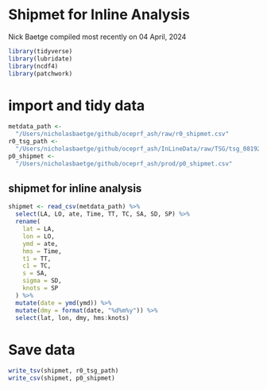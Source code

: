 Shipmet for Inline Analysis
================
Nick Baetge
compiled most recently on 04 April, 2024

``` r
library(tidyverse)
library(lubridate)
library(ncdf4)
library(patchwork)
```

# import and tidy data

``` r
metdata_path <-
  "/Users/nicholasbaetge/github/oceprf_ash/raw/r0_shipmet.csv"
r0_tsg_path <-
  "/Users/nicholasbaetge/github/oceprf_ash/InLineData/raw/TSG/tsg_081923.txt"
p0_shipmet <-
  "/Users/nicholasbaetge/github/oceprf_ash/prod/p0_shipmet.csv"
```

## shipmet for inline analysis

``` r
shipmet <- read_csv(metdata_path) %>%
  select(LA, LO, ate, Time, TT, TC, SA, SD, SP) %>%
  rename(
    lat = LA,
    lon = LO,
    ymd = ate,
    hms = Time,
    t1 = TT,
    c1 = TC,
    s = SA,
    sigma = SD,
    knots = SP
  ) %>%
  mutate(date = ymd(ymd)) %>%
  mutate(dmy = format(date, "%d%m%y")) %>%
  select(lat, lon, dmy, hms:knots)
```

# Save data

``` r
write_tsv(shipmet, r0_tsg_path)
write_csv(shipmet, p0_shipmet)
```
